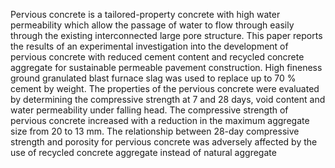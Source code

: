 Pervious concrete is a tailored-property concrete with high water permeability which allow the passage of water to flow through easily through the existing interconnected large pore structure. This paper reports the results of an experimental investigation into the development of pervious concrete with reduced cement content and recycled concrete aggregate for sustainable permeable pavement construction. High fineness ground granulated blast furnace slag was used to replace up to 70 % cement by weight. The properties of the pervious concrete were evaluated by determining the compressive strength at 7 and 28 days, void content and water permeability under falling head. The compressive strength of pervious concrete increased with a reduction in the maximum aggregate size from 20 to 13 mm. The relationship between 28-day compressive strength and porosity for pervious concrete was adversely affected by the use of recycled concrete aggregate instead of natural aggregate
